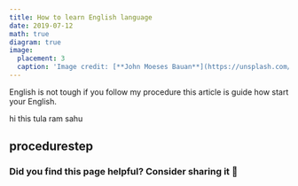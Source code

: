 ```yaml
---
title: How to learn English language
date: 2019-07-12
math: true
diagram: true
image:
  placement: 3
  caption: 'Image credit: [**John Moeses Bauan**](https://unsplash.com/photos/OGZtQF8iC0g)'
---
```


English is not tough if you follow my procedure this article is guide how start your English.

hi this tula ram sahu 
## procedure**step**

### Did you find this page helpful? Consider sharing it 🙌
